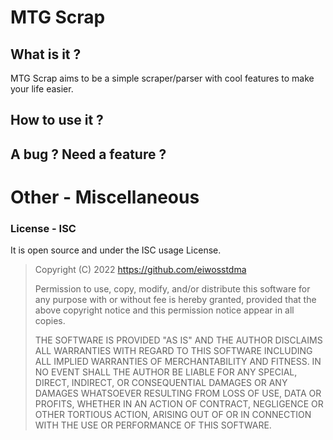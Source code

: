 # MTG Scrap

## What is it ?
MTG Scrap aims to be a simple scraper/parser with cool features to make your life easier.

## How to use it ?

## A bug ? Need a feature ?

# Other - Miscellaneous

### License - ISC
It is open source and under the ISC usage License.

>Copyright (C) 2022 https://github.com/eiwosstdma
>
>Permission to use, copy, modify, and/or distribute this software for any
>purpose with or without fee is hereby granted, provided that the above
>copyright notice and this permission notice appear in all copies.
> 
>THE SOFTWARE IS PROVIDED "AS IS" AND THE AUTHOR DISCLAIMS ALL WARRANTIES
>WITH REGARD TO THIS SOFTWARE INCLUDING ALL IMPLIED WARRANTIES OF
>MERCHANTABILITY AND FITNESS. IN NO EVENT SHALL THE AUTHOR BE LIABLE FOR
>ANY SPECIAL, DIRECT, INDIRECT, OR CONSEQUENTIAL DAMAGES OR ANY DAMAGES
>WHATSOEVER RESULTING FROM LOSS OF USE, DATA OR PROFITS, WHETHER IN AN ACTION
>OF CONTRACT, NEGLIGENCE OR OTHER TORTIOUS ACTION, ARISING OUT OF OR IN
>CONNECTION WITH THE USE OR PERFORMANCE OF THIS SOFTWARE.
